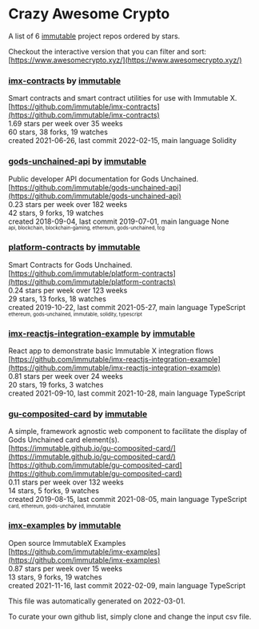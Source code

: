 # Crazy Awesome Crypto
A list of 6 [immutable](https://github.com/immutable) project repos ordered by stars.  

Checkout the interactive version that you can filter and sort: 
[https://www.awesomecrypto.xyz/](https://www.awesomecrypto.xyz/)  


### [imx-contracts](https://github.com/immutable/imx-contracts) by [immutable](https://github.com/immutable)  
Smart contracts and smart contract utilities for use with Immutable X.  
[https://github.com/immutable/imx-contracts](https://github.com/immutable/imx-contracts)  
1.69 stars per week over 35 weeks  
60 stars, 38 forks, 19 watches  
created 2021-06-26, last commit 2022-02-15, main language Solidity  


### [gods-unchained-api](https://github.com/immutable/gods-unchained-api) by [immutable](https://github.com/immutable)  
Public developer API documentation for Gods Unchained.   
[https://github.com/immutable/gods-unchained-api](https://github.com/immutable/gods-unchained-api)  
0.23 stars per week over 182 weeks  
42 stars, 9 forks, 19 watches  
created 2018-09-04, last commit 2019-07-01, main language None  
<sub><sup>api, blockchain, blockchain-gaming, ethereum, gods-unchained, tcg</sup></sub>


### [platform-contracts](https://github.com/immutable/platform-contracts) by [immutable](https://github.com/immutable)  
Smart Contracts for Gods Unchained.   
[https://github.com/immutable/platform-contracts](https://github.com/immutable/platform-contracts)  
0.24 stars per week over 123 weeks  
29 stars, 13 forks, 18 watches  
created 2019-10-22, last commit 2021-05-27, main language TypeScript  
<sub><sup>ethereum, gods-unchained, immutable, solidity, typescript</sup></sub>


### [imx-reactjs-integration-example](https://github.com/immutable/imx-reactjs-integration-example) by [immutable](https://github.com/immutable)  
React app to demonstrate basic Immutable X integration flows  
[https://github.com/immutable/imx-reactjs-integration-example](https://github.com/immutable/imx-reactjs-integration-example)  
0.81 stars per week over 24 weeks  
20 stars, 19 forks, 3 watches  
created 2021-09-10, last commit 2021-10-28, main language TypeScript  


### [gu-composited-card](https://github.com/immutable/gu-composited-card) by [immutable](https://github.com/immutable)  
A simple, framework agnostic web component to facilitate the display of Gods Unchained card element(s).  
[https://immutable.github.io/gu-composited-card/](https://immutable.github.io/gu-composited-card/)  
[https://github.com/immutable/gu-composited-card](https://github.com/immutable/gu-composited-card)  
0.11 stars per week over 132 weeks  
14 stars, 5 forks, 9 watches  
created 2019-08-15, last commit 2021-08-05, main language TypeScript  
<sub><sup>card, ethereum, gods-unchained, immutable</sup></sub>


### [imx-examples](https://github.com/immutable/imx-examples) by [immutable](https://github.com/immutable)  
Open source ImmutableX Examples  
[https://github.com/immutable/imx-examples](https://github.com/immutable/imx-examples)  
0.87 stars per week over 15 weeks  
13 stars, 9 forks, 19 watches  
created 2021-11-16, last commit 2022-02-09, main language TypeScript  


This file was automatically generated on 2022-03-01.  

To curate your own github list, simply clone and change the input csv file.  